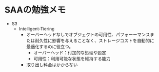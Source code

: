 # SAAの勉強メモ

- S3
	- Intelligent-Tiering
		- オーバーヘッドなしでオブジェクトの可用性、パフォーーマンスまたは耐久性に影響を与えることなく、ストレージコストを自動的に最適化するのに役立つ。
			- オーバーヘッド：付加的な処理や設定
			- 可用性：利用可能な状態を維持する能力
		- 取り出し料金はかからない
